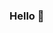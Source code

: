 ### Hello 👋

<!--
**sourav-biggboss/sourav-biggboss** is a ✨ _special_ ✨ repository because its `README.md` (this file) appears on your GitHub profile.

Statues:

- 🔭 I’m currently working on ... building Website
- 🌱 I’m currently learning ... PHP
- 👯 I’m looking to collaborate on ... Anyone who is passionate in building website
- 🤔 I’m looking for help with ... A partner
- 💬 Ask me about ... Anything
- 📫 How to reach me: ... souravmaity091@gmail.com
- 😄 Pronouns: ... English , hindi , Bengal
- ⚡ Fun fact: ... Music
-->
